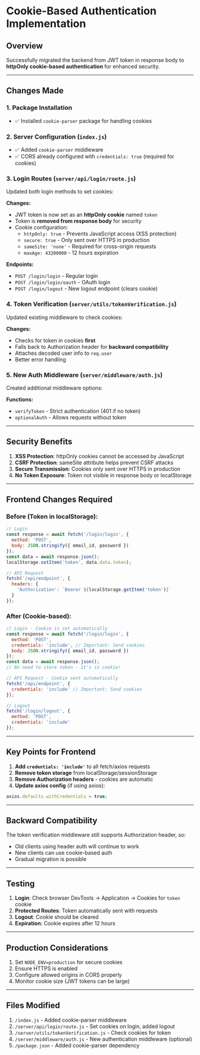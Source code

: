 # Cookie-Based Authentication Implementation

## Overview
Successfully migrated the backend from JWT token in response body to **httpOnly cookie-based authentication** for enhanced security.

---

## Changes Made

### 1. **Package Installation**
- ✅ Installed `cookie-parser` package for handling cookies

### 2. **Server Configuration (`index.js`)**
- ✅ Added `cookie-parser` middleware
- ✅ CORS already configured with `credentials: true` (required for cookies)

### 3. **Login Routes (`server/api/login/route.js`)**
Updated both login methods to set cookies:

**Changes:**
- JWT token is now set as an **httpOnly cookie** named `token`
- Token is **removed from response body** for security
- Cookie configuration:
  - `httpOnly: true` - Prevents JavaScript access (XSS protection)
  - `secure: true` - Only sent over HTTPS in production
  - `sameSite: 'none'` - Required for cross-origin requests
  - `maxAge: 43200000` - 12 hours expiration

**Endpoints:**
- `POST /login/login` - Regular login
- `POST /login/login/oauth` - OAuth login
- `POST /login/logout` - New logout endpoint (clears cookie)

### 4. **Token Verification (`server/utils/tokenVerification.js`)**
Updated existing middleware to check cookies:

**Changes:**
- Checks for token in cookies **first**
- Falls back to Authorization header for **backward compatibility**
- Attaches decoded user info to `req.user`
- Better error handling

### 5. **New Auth Middleware (`server/middleware/auth.js`)**
Created additional middleware options:

**Functions:**
- `verifyToken` - Strict authentication (401 if no token)
- `optionalAuth` - Allows requests without token

---

## Security Benefits

1. **XSS Protection**: httpOnly cookies cannot be accessed by JavaScript
2. **CSRF Protection**: sameSite attribute helps prevent CSRF attacks
3. **Secure Transmission**: Cookies only sent over HTTPS in production
4. **No Token Exposure**: Token not visible in response body or localStorage

---

## Frontend Changes Required

### Before (Token in localStorage):
```javascript
// Login
const response = await fetch('/login/login', {
  method: 'POST',
  body: JSON.stringify({ email_id, password })
});
const data = await response.json();
localStorage.setItem('token', data.data.token);

// API Request
fetch('/api/endpoint', {
  headers: {
    'Authorization': `Bearer ${localStorage.getItem('token')}`
  }
});
```

### After (Cookie-based):
```javascript
// Login - Cookie is set automatically
const response = await fetch('/login/login', {
  method: 'POST',
  credentials: 'include', // Important: Send cookies
  body: JSON.stringify({ email_id, password })
});
const data = await response.json();
// No need to store token - it's in cookie!

// API Request - Cookie sent automatically
fetch('/api/endpoint', {
  credentials: 'include' // Important: Send cookies
});

// Logout
fetch('/login/logout', {
  method: 'POST',
  credentials: 'include'
});
```

---

## Key Points for Frontend

1. **Add `credentials: 'include'`** to all fetch/axios requests
2. **Remove token storage** from localStorage/sessionStorage
3. **Remove Authorization headers** - cookies are automatic
4. **Update axios config** (if using axios):
```javascript
axios.defaults.withCredentials = true;
```

---

## Backward Compatibility

The token verification middleware still supports Authorization header, so:
- Old clients using header auth will continue to work
- New clients can use cookie-based auth
- Gradual migration is possible

---

## Testing

1. **Login**: Check browser DevTools → Application → Cookies for `token` cookie
2. **Protected Routes**: Token automatically sent with requests
3. **Logout**: Cookie should be cleared
4. **Expiration**: Cookie expires after 12 hours

---

## Production Considerations

1. Set `NODE_ENV=production` for secure cookies
2. Ensure HTTPS is enabled
3. Configure allowed origins in CORS properly
4. Monitor cookie size (JWT tokens can be large)

---

## Files Modified

1. `/index.js` - Added cookie-parser middleware
2. `/server/api/login/route.js` - Set cookies on login, added logout
3. `/server/utils/tokenVerification.js` - Check cookies for token
4. `/server/middleware/auth.js` - New authentication middleware (optional)
5. `/package.json` - Added cookie-parser dependency
